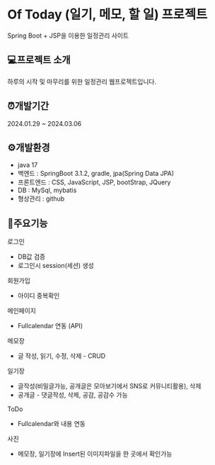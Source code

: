 # Of Today (일기, 메모, 할 일) 프로젝트
Spring Boot + JSP을 이용한 일정관리 사이트 
## 💻프로젝트 소개
하루의 시작 및 마무리를 위한 일정관리 웹프로젝트입니다.
## ⏰개발기간
2024.01.29 ~ 2024.03.06
## ⚙개발환경
- java 17
- 백엔드 : SpringBoot 3.1.2, gradle, jpa(Spring Data JPA)
- 프론트엔드 : CSS, JavaScript, JSP, bootStrap, JQuery
- DB : MySql, mybatis
- 형상관리 : github
## 📌주요기능  
로그인
- DB값 검증
- 로그인시 session(세션) 생성

회원가입
- 아이디 중복확인

메인페이지
- Fullcalendar 연동 (API)

메모장
- 글 작성, 읽기, 수정, 삭제 - CRUD

일기장
- 글작성(비밀글가능, 공개글은 모아보기에서 SNS로 커뮤니티활용), 삭제
- 공개글 - 댓글작성, 삭제, 공감, 공감수 가능

ToDo
- Fullcalendar와 내용 연동

사진
- 메모장, 일기장에 Insert된 이미지파일을 한 곳에서 확인가능

